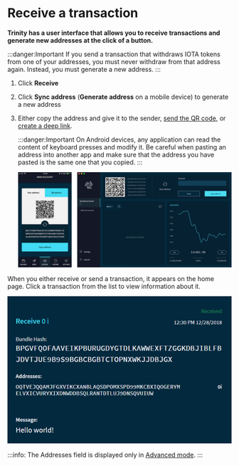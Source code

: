 # Receive a transaction

**Trinity has a user interface that allows you to receive transactions and generate new addresses at the click of a button.**

:::danger:Important
If you send a transaction that withdraws IOTA tokens from one of your addresses, you must never withdraw from that address again. Instead, you must generate a new address.
:::

1. Click **Receive**
2. Click **Sync address** (**Generate address** on a mobile device) to generate a new address
3. Either copy the address and give it to the sender, [send the QR code](../how-to-guides/create-a-qr-code.md), or [create a deep link](../how-to-guides/create-deep-link.md).

    :::danger:Important
    On Android devices, any application can read the content of keyboard presses and modify it. Be careful when pasting an address into another app and make sure that the address you have pasted is the same one that you copied.
    :::

    ![Receiving a transaction](../images/receive.jpg)
    
When you either receive or send a transaction, it appears on the home page. Click a transaction from the list to view information about it.

![A received transaction](../images/trinity-receive-message.png)

:::info:
The Addresses field is displayed only in [Advanced mode](../how-to-guides/change-the-general-settings.md).
:::
